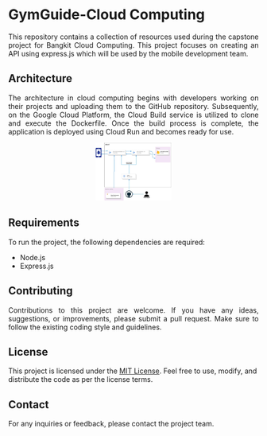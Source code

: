 # GymGuide-Cloud Computing

<p align="justify"> This repository contains a collection of resources used during the capstone project for Bangkit Cloud Computing. This project focuses on creating an API using express.js which will be used by the mobile development team. </p>

## Architecture

<p align="justify"> The architecture in cloud computing begins with developers working on their projects and uploading them to the GitHub repository. Subsequently, on the Google Cloud Platform, the Cloud Build service is utilized to clone and execute the Dockerfile. Once the build process is complete, the application is deployed using Cloud Run and becomes ready for use. </p>

<p align="center">
  <img src="assets/Arsitektur.jpeg" width=30% height=30% >
</p>

## Requirements

To run the project, the following dependencies are required:

- Node.js
- Express.js

## Contributing

<p align="justify"> Contributions to this project are welcome. If you have any ideas, suggestions, or improvements, please submit a pull request. Make sure to follow the existing coding style and guidelines. </p>

## License

This project is licensed under the [MIT License](https://opensource.org/licenses/MIT). Feel free to use, modify, and distribute the code as per the license terms.

## Contact

For any inquiries or feedback, please contact the project team.
